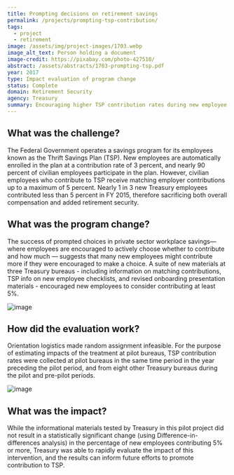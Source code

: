 ```yaml
---
title: Prompting decisions on retirement savings
permalink: /projects/prompting-tsp-contribution/ 
tags:
  - project
  - retirement
image: /assets/img/project-images/1703.webp
image_alt_text: Person holding a document
image-credit: https://pixabay.com/photo-427510/
abstract: /assets/abstracts/1703-prompting-tsp.pdf 
year: 2017
type: Impact evaluation of program change
status: Complete
domain: Retirement Security 
agency: Treasury
summary: Encouraging higher TSP contribution rates during new employee orientation showed no detectable effect on the likelihood of contributing 5% or more
---
```

## What was the challenge?

The Federal Government operates a savings program for its employees known as the Thrift Savings Plan (TSP). New employees are automatically enrolled in the plan at a contribution rate of 3 percent, and nearly 90 percent of civilian employees participate in the plan. However, civilian employees who contribute to TSP receive matching employer contributions up to a maximum of  5 percent. Nearly 1 in 3 new Treasury employees contributed less than 5 percent in FY 2015,  therefore sacrificing both overall compensation and added retirement security. 

## What was the program change?
The success of prompted choices in private sector workplace savings—where employees are encouraged to actively choose whether to contribute and how much — suggests that many new employees might contribute more if they were encouraged to make a choice. A suite of new materials at three Treasury bureaus - including information on matching contributions, TSP info on new employee checklists, and revised onboarding presentation materials - encouraged new employees to consider contributing at least 5%.

![image]({{site.baseurl}}/assets/img/project-images/1703-graph-1.webp)

## How did the evaluation work?

Orientation logistics made random assignment infeasible. For the purpose of estimating impacts of the treatment at pilot bureaus, TSP contribution rates were collected at pilot bureaus in the same time period in the year preceding the pilot period, and from eight other Treasury bureaus during the pilot and pre-pilot periods. 

![image]({{site.baseurl}}/assets/img/project-images/1703-graph-2.webp)

## What was the impact?

While the informational materials tested by Treasury in this pilot project did not result in a statistically significant change (using Difference-in-differences analysis) in the percentage of new employees contributing 5% or more, Treasury was able to rapidly evaluate the impact of this intervention, and the results can inform future efforts to promote contribution to TSP.
